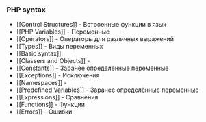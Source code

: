### PHP syntax
- [[Control Structures]] - Встроенные функции в язык
- [[PHP Variables]] - Переменные
- [[Operators]] - Операторы для различных выражений
- [[Types]] - Виды переменных
- [[Basic syntax]]
- [[Classers and Objects]] -
- [[Constants]] - Заранее определённые переменные
- [[Exceptions]] - Исключения
- [[Namespaces]] -
- [[Predefined Variables]] - Заранее определённые переменные
- [[Expressions]] - Сравнения
- [[Functions]] - Функции
- [[Errors]] - Ошибки